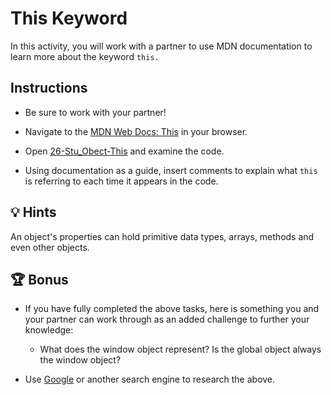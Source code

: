 # This Keyword

In this activity, you will work with a partner to use MDN documentation to learn more about the keyword `this.`

## Instructions

* Be sure to work with your partner!

* Navigate to the [MDN Web Docs: This](https://developer.mozilla.org/en-US/docs/Web/JavaScript/Reference/Operators/this) in your browser.

* Open [26-Stu_Obect-This](https://developer.mozilla.org/en-US/docs/Web/JavaScript/Reference/Operators/this) and examine the code.

* Using documentation as a guide, insert comments to explain what `this` is referring to each time it appears in the code.  
 
## 💡 Hints

An object's properties can hold primitive data types, arrays, methods and even other objects. 

## 🏆 Bonus

* If you have fully completed the above tasks, here is something you and your partner can work through as an added challenge to further your knowledge:

  * What does the window object represent? Is the global object always the window object? 

* Use [Google](https://www.google.com) or another search engine to research the above.
